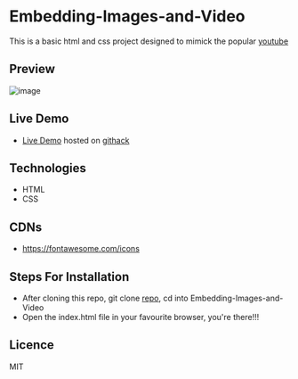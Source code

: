 # Embedding-Images-and-Video
This is a basic html and css project designed to mimick the popular [youtube](https://youtube.com)

## Preview
![image](https://user-images.githubusercontent.com/46686100/75113150-72fde800-564b-11ea-8d4a-05fe6d1949f9.png)

## Live Demo
- [Live Demo](https://rawcdn.githack.com/Jmagero/Embedding-Images-and-Video/bf0c3a1515d22c0c9cf7fdbed763c42a022a6fad/index.html) hosted on [githack](https://raw.githack.com)


## Technologies
- HTML
- CSS

## CDNs
- https://fontawesome.com/icons

## Steps For Installation
- After cloning this repo, git clone [repo](git@github.com:Jmagero/Embedding-Images-and-Video.git), cd into Embedding-Images-and-Video
- Open the index.html file in your favourite browser, you're there!!!


## Licence
MIT

